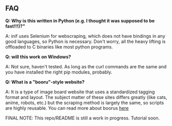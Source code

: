 ## FAQ
**Q: Why is this written in Python (e.g. I thought it was supposed to be fast!!!)?"**

A: inif uses Selenium for webscraping, which does not have bindings in any good languages, so Python is necessary. Don't worry, all the heavy lifting is offloaded to C binaries like most python programs.

**Q: will this work on Windows?**

A: Not sure, haven't tested. As long as the curl commands are the same and you have installed the right pip modules, probably.

**Q: What is a "booru"-style website?**

A: It is a type of image board website that uses a standardized tagging format and layout. The subject matter of these sites differs greatly (like cats, anime, robots, etc.) but the scraping method is largely the same, so scripts are highly reusable. You can read more about boorus [here](https://tvtropes.org/pmwiki/pmwiki.php/Main/ImageBooru)

FINAL NOTE: This repo/README is still a work in progress. Tutorial soon. 
